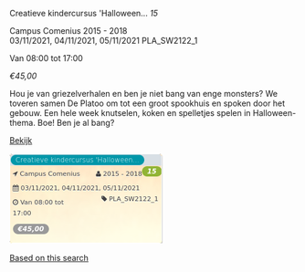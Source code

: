 Creatieve kindercursus 'Halloween... *15*

Campus Comenius 2015 - 2018  
03/11/2021, 04/11/2021, 05/11/2021 PLA\_SW2122\_1  

Van 08:00 tot 17:00

*€45,00*

  

Hou je van griezelverhalen en ben je niet bang van enge monsters? We toveren samen De Platoo om tot een groot spookhuis en spoken door het gebouw. Een hele week knutselen, koken en spelletjes spelen in Halloween-thema. Boe! Ben je al bang?

[Bekijk](https://tickets.vgc.be/activity/subscribe/PLA_SW2122_1)

![](63031.png)

[Based on this search](https://tickets.vgc.be/activity/index?&vrijeplaatsen=1&Age%5B%5D=3%2C4&entity=286)